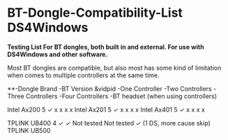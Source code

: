 # BT-Dongle-Compatibility-List DS4Windows

**Testing List For BT dongles, both built in and external. For use with DS4Windows and other software.**

Most BT dongles are compatible, but also most has some kind of limitation when comes to multiple controllers at the same time.




**-Dongle Brand     -BT Version &vidpid       -One Controller       -Two Controllers        -Three Controllers        -Four Controllers       -BT headset (when using controllers)

Intel Ax200         5                          ✓                   x                         x                        x                        x
Intel Ax201         5                          ✓                   x                         x                        x                        x
Intel Ax401         5                          ✓                   x                         x                        x                        x



TPLINK UB400        4                          ✓                   ✓                       Not tested              Not tested                ✓ (1 DS, more cause skip)
TPLINK UB500 
